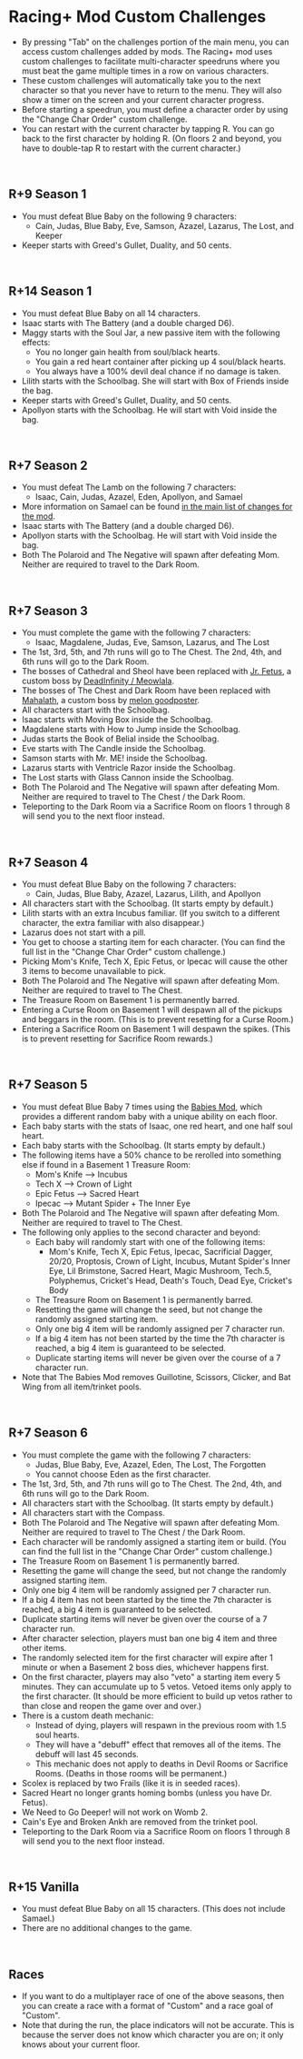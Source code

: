 # Racing+ Mod Custom Challenges

* By pressing "Tab" on the challenges portion of the main menu, you can access custom challenges added by mods. The Racing+ mod uses custom challenges to facilitate multi-character speedruns where you must beat the game multiple times in a row on various characters.
* These custom challenges will automatically take you to the next character so that you never have to return to the menu. They will also show a timer on the screen and your current character progress.
* Before starting a speedrun, you must define a character order by using the "Change Char Order" custom challenge.
* You can restart with the current character by tapping R. You can go back to the first character by holding R. (On floors 2 and beyond, you have to double-tap R to restart with the current character.)

<br />

## R+9 Season 1

* You must defeat Blue Baby on the following 9 characters:
  * Cain, Judas, Blue Baby, Eve, Samson, Azazel, Lazarus, The Lost, and Keeper
* Keeper starts with Greed's Gullet, Duality, and 50 cents.

<br />

## R+14 Season 1

* You must defeat Blue Baby on all 14 characters.
* Isaac starts with The Battery (and a double charged D6).
* Maggy starts with the Soul Jar, a new passive item with the following effects:
  * You no longer gain health from soul/black hearts.
  * You gain a red heart container after picking up 4 soul/black hearts.
  * You always have a 100% devil deal chance if no damage is taken.
* Lilith starts with the Schoolbag. She will start with Box of Friends inside the bag.
* Keeper starts with Greed's Gullet, Duality, and 50 cents.
* Apollyon starts with the Schoolbag. He will start with Void inside the bag.

<br />

## R+7 Season 2

* You must defeat The Lamb on the following 7 characters:
  * Isaac, Cain, Judas, Azazel, Eden, Apollyon, and Samael
* More information on Samael can be found [in the main list of changes for the mod](https://github.com/Zamiell/isaac-racing-client/blob/master/mod/CHANGES.md#other-mods-included).
* Isaac starts with The Battery (and a double charged D6).
* Apollyon starts with the Schoolbag. He will start with Void inside the bag.
* Both The Polaroid and The Negative will spawn after defeating Mom. Neither are required to travel to the Dark Room.

<br />

## R+7 Season 3

* You must complete the game with the following 7 characters:
  * Isaac, Magdalene, Judas, Eve, Samson, Lazarus, and The Lost
* The 1st, 3rd, 5th, and 7th runs will go to The Chest. The 2nd, 4th, and 6th runs will go to the Dark Room.
* The bosses of Cathedral and Sheol have been replaced with [Jr. Fetus](http://steamcommunity.com/sharedfiles/filedetails/?id=1145038762), a custom boss by [DeadInfinity / Meowlala](http://steamcommunity.com/profiles/76561198172774482/myworkshopfiles/?appid=250900).
* The bosses of The Chest and Dark Room have been replaced with [Mahalath](http://steamcommunity.com/sharedfiles/filedetails/?id=960253826), a custom boss by [melon goodposter](http://steamcommunity.com/id/pleasebecareful).
* All characters start with the Schoolbag.
* Isaac starts with Moving Box inside the Schoolbag.
* Magdalene starts with How to Jump inside the Schoolbag.
* Judas starts the Book of Belial inside the Schoolbag.
* Eve starts with The Candle inside the Schoolbag.
* Samson starts with Mr. ME! inside the Schoolbag.
* Lazarus starts with Ventricle Razor inside the Schoolbag.
* The Lost starts with Glass Cannon inside the Schoolbag.
* Both The Polaroid and The Negative will spawn after defeating Mom. Neither are required to travel to The Chest / the Dark Room.
* Teleporting to the Dark Room via a Sacrifice Room on floors 1 through 8 will send you to the next floor instead.

<br />

## R+7 Season 4

* You must defeat Blue Baby on the following 7 characters:
  * Cain, Judas, Blue Baby, Azazel, Lazarus, Lilith, and Apollyon
* All characters start with the Schoolbag. (It starts empty by default.)
* Lilith starts with an extra Incubus familiar. (If you switch to a different character, the extra familiar with also disappear.)
* Lazarus does not start with a pill.
* You get to choose a starting item for each character. (You can find the full list in the "Change Char Order" custom challenge.)
* Picking Mom's Knife, Tech X, Epic Fetus, or Ipecac will cause the other 3 items to become unavailable to pick.
* Both The Polaroid and The Negative will spawn after defeating Mom. Neither are required to travel to The Chest.
* The Treasure Room on Basement 1 is permanently barred.
* Entering a Curse Room on Basement 1 will despawn all of the pickups and beggars in the room. (This is to prevent resetting for a Curse Room.)
* Entering a Sacrifice Room on Basement 1 will despawn the spikes. (This is to prevent resetting for Sacrifice Room rewards.)

<br />

## R+7 Season 5

* You must defeat Blue Baby 7 times using the [Babies Mod](https://bindingofisaacrebirth.gamepedia.com/index.php?title=User:Zamie/Co-op&profile=no), which provides a different random baby with a unique ability on each floor.
* Each baby starts with the stats of Isaac, one red heart, and one half soul heart.
* Each baby starts with the Schoolbag. (It starts empty by default.)
* The following items have a 50% chance to be rerolled into something else if found in a Basement 1 Treasure Room:
  * Mom's Knife --> Incubus
  * Tech X --> Crown of Light
  * Epic Fetus --> Sacred Heart
  * Ipecac --> Mutant Spider + The Inner Eye
* Both The Polaroid and The Negative will spawn after defeating Mom. Neither are required to travel to The Chest.
* The following only applies to the second character and beyond:
  * Each baby will randomly start with one of the following items:
    * Mom's Knife, Tech X, Epic Fetus, Ipecac, Sacrificial Dagger, 20/20, Proptosis, Crown of Light, Incubus, Mutant Spider's Inner Eye, Lil Brimstone, Sacred Heart, Magic Mushroom, Tech.5, Polyphemus, Cricket's Head, Death's Touch, Dead Eye, Cricket's Body
  * The Treasure Room on Basement 1 is permanently barred.
  * Resetting the game will change the seed, but not change the randomly assigned starting item.
  * Only one big 4 item will be randomly assigned per 7 character run.
  * If a big 4 item has not been started by the time the 7th character is reached, a big 4 item is guaranteed to be selected.
  * Duplicate starting items will never be given over the course of a 7 character run.
* Note that The Babies Mod removes Guillotine, Scissors, Clicker, and Bat Wing from all item/trinket pools.

<br />

## R+7 Season 6

* You must complete the game with the following 7 characters:
  * Judas, Blue Baby, Eve, Azazel, Eden, The Lost, The Forgotten
  * You cannot choose Eden as the first character.
* The 1st, 3rd, 5th, and 7th runs will go to The Chest. The 2nd, 4th, and 6th runs will go to the Dark Room.
* All characters start with the Schoolbag. (It starts empty by default.)
* All characters start with the Compass.
* Both The Polaroid and The Negative will spawn after defeating Mom. Neither are required to travel to The Chest / the Dark Room.
* Each character will be randomly assigned a starting item or build. (You can find the full list in the "Change Char Order" custom challenge.)
* The Treasure Room on Basement 1 is permanently barred.
* Resetting the game will change the seed, but not change the randomly assigned starting item.
* Only one big 4 item will be randomly assigned per 7 character run.
* If a big 4 item has not been started by the time the 7th character is reached, a big 4 item is guaranteed to be selected.
* Duplicate starting items will never be given over the course of a 7 character run.
* After character selection, players must ban one big 4 item and three other items.
* The randomly selected item for the first character will expire after 1 minute or when a Basement 2 boss dies, whichever happens first.
* On the first character, players may also "veto" a starting item every 5 minutes. They can accumulate up to 5 vetos. Vetoed items only apply to the first character. (It should be more efficient to build up vetos rather to than close and reopen the game over and over.)
* There is a custom death mechanic:
  * Instead of dying, players will respawn in the previous room with 1.5 soul hearts.
  * They will have a "debuff" effect that removes all of the items. The debuff will last 45 seconds.
  * This mechanic does not apply to deaths in Devil Rooms or Sacrifice Rooms. (Deaths in those rooms will be permanent.)
* Scolex is replaced by two Frails (like it is in seeded races).
* Sacred Heart no longer grants homing bombs (unless you have Dr. Fetus).
* We Need to Go Deeper! will not work on Womb 2.
* Cain's Eye and Broken Ankh are removed from the trinket pool.
* Teleporting to the Dark Room via a Sacrifice Room on floors 1 through 8 will send you to the next floor instead.

<br />

<!--
## R+7 Seeded

* This challenge was only available in Q4 2018. A new version may be released in the future.
* You must defeat Blue Baby on the following 7 characters:
  * Isaac, Magdalene, Lazarus, Eden, The Lost, Apollyon, The Forgotten
  * These characters were randomly selected before the release of this challenge.
* Each run is played on the following 7 seeds:
  * 4PME M424, JFSC 2WW7, WEFG XQ6F, 4FAH GTDX, 3J46 P8BJ, 9YHG YKXH, BQ9S MATW
  * These seeds were randomly selected before the release of the challenge.
  * Resetting will not change the current character's seed.
  * The seeds are given in pre-set order and cannot be customized.
* All characters start with The Mind in addition to their other vanilla starting items. (This is a quality of life change to avoid having to refer to your notes as you play through each seed.)
* Runs for this challenge/category should not be uploaded to Speedrun.com until the season is over. (This ensures that everyone can find their own strategies and it keeps the winner a surprise until the very end!)
* Unlike the other challenges, exiting and going into a normal run will not cancel the speedrun (due to technical reasons). To set the game back to normal, use the "Finished" item that spawns in the starting room of the first character.

<br />
-->

## R+15 Vanilla

* You must defeat Blue Baby on all 15 characters. (This does not include Samael.)
* There are no additional changes to the game.

<br />

## Races

* If you want to do a multiplayer race of one of the above seasons, then you can create a race with a format of "Custom" and a race goal of "Custom".
* Note that during the run, the place indicators will not be accurate. This is because the server does not know which character you are on; it only knows about your current floor.
